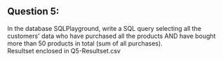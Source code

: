 
## Question 5:
 In the database SQLPlayground, write a SQL query selecting all the customers' data who have purchased all the products AND have bought more than 50 products in total (sum of all purchases). <br />
Resultset enclosed in Q5-Resultset.csv <br />